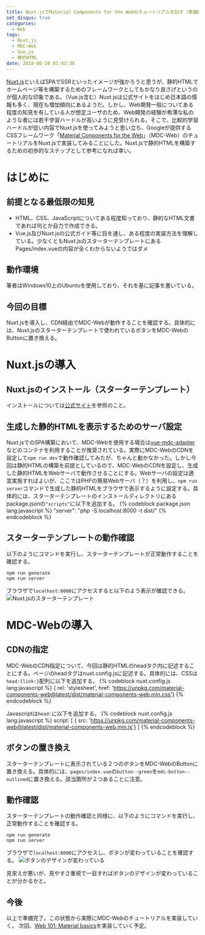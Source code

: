 ```yaml
---
title: Nuxt.jsでMaterial Components for the Webのチュートリアルを試す（準備編）
set_disqus: true
categories:
  - Web
tags:
  - Nuxt.js
  - MDC-Web
  - Vue.js
  - 静的HTML
date: 2018-06-20 01:42:30
---
```

[Nuxt.js](https://ja.nuxtjs.org/)といえばSPAでSSRといったイメージが強かろうと思うが、静的HTMLでホームページ等を構築するためのフレームワークとしてもかなり良さげというのが個人的な印象である。（Vue.js含む）Nuxt.jsは公式サイトをはじめ日本語の情報も多く、現在も増加傾向にあるようだ。しかし、Web開発一般についてある程度の知見を有している人が想定ユーザのため、Web開発の経験が希薄な私のような者には若干学習ハードルが高いように見受けられる。そこで、比較的学習ハードルが低い内容でNuxt.jsを使ってみようと思い立ち、Googleが提供するCSSフレームワーク「[Material Conponents for the Web](https://material.io/develop/web/)」（MDC-Web）のチュートリアルをNuxt.jsで実装してみることにした。Nuxt.jsで静的HTMLを構築するための初歩的なステップとして参考になれば幸い。

# はじめに
## 前提となる最低限の知見
- HTML、CSS、JavaScriptについてある程度知っており、静的なHTML文書であれば何とか自力で作成できる。
- Vue.js及びNuxt.jsの公式ガイド等に目を通し、ある程度の実装方法を理解している。少なくともNuxt.jsのスターターテンプレートにあるPages/index.vueの内容が全くわからないようではダメ

## 動作環境
筆者はWindows10上のUbuntuを使用しており、それを基に記事を書いている。

## 今回の目標
Nuxt.jsを導入し、CDN経由でMDC-Webが動作することを確認する。具体的には、Nuxt.jsのスターターテンプレートで使われているボタンをMDC-WebのButtonに置き換える。

# Nuxt.jsの導入
## Nuxt.jsのインストール（スターターテンプレート）
インストールについては[公式サイト](https://ja.nuxtjs.org/guide/installation#nuxt-js-%E3%82%92%E4%BD%BF%E3%81%A3%E3%81%9F%E3%82%B9%E3%82%BF%E3%83%BC%E3%82%BF%E3%83%BC%E3%83%86%E3%83%B3%E3%83%97%E3%83%AC%E3%83%BC%E3%83%88)を参照のこと。

## 生成した静的HTMLを表示するためのサーバ設定
Nuxt.jsでのSPA構築において、MDC-Webを使用する場合は[vue-mdc-adapter](https://github.com/stasson/vue-mdc-adapter)などのコンテナを利用することが推奨されている。実際にMDC-WebのCDNを設定して`npm run dev`で動作確認してみたが、ちゃんと動かなかった。しかし今回は静的HTMLの構築を前提としているので、MDC-WebのCDNを設定し、生成した静的HTMLをWebサーバで動作させることにする。Webサーバの設定は適宜実施すればよいが、ここではPHPの簡易Webサーバ（？）を利用し、`npm run server`コマンドで生成した静的HTMLをブラウザで表示するように設定する。具体的には、スターターテンプレートのインストールディレクトリにあるpackage.jsonの`"scripts"`に以下を追加する。
{% codeblock package.json lang:javascript %}
"server": "php -S localhost:8000 -t dist/"
{% endcodeblock %}

## スターターテンプレートの動作確認
以下のようにコマンドを実行し、スターターテンプレートが正常動作することを確認する。
```
npm run generate
npm run server
```

ブラウザで`localhost:8000`にアクセスすると以下のよう表示が確認できる。
![Nuxt.jsのスターターテンプレート](/img/nuxt_starter_template.png "Nuxt.jsのスターターテンプレート")

# MDC-Webの導入
## CDNの指定
MDC-WebのCDN指定について、今回は静的HTMLのheadタグ内に記述することにする。ページのheadタグはnuxt.config.jsに記述する。具体的には、CSSは`head:{link:}`配列に以下を追加する。
{% codeblock nuxt.config.js lang:javascript %}
{ rel: 'stylesheet', href: 'https://unpkg.com/material-components-web@latest/dist/material-components-web.min.css'}
{% endcodeblock %}

Javascriptは`head:`に以下を追加する。
{% codeblock nuxt.config.js lang:javascript %}
script: [
  { src: 'https://unpkg.com/material-components-web@latest/dist/material-components-web.min.js'}
]
{% endcodeblock %}

## ボタンの置き換え
スターターテンプレートに表示されている２つのボタンをMDC-WebのButtonに置き換える。具体的には、`pages/index.vue`の`button--green`を`mdc-button--outlined`に置き換える。該当箇所が２つあることに注意。

## 動作確認
スターターテンプレートの動作確認と同様に、以下のようにコマンドを実行し、正常動作することを確認する。
```
npm run generate
npm run server
```

ブラウザで`localhost:8000`にアクセスし、ボタンが変わっていることを確認する。
![ボタンのデザインが変わっている](/img/nuxt_starter_MDCButton.png "ボタンのデザインが変わっている")

見栄えが悪いが、見やすさ重視で一目すればボタンのデザインが変わっていることが分かるかと。

## 今後
以上で準備完了。この状態から実際にMDC-Webのチュートリアルを実装していく。
次回、[Web 101: Material basics](https://codelabs.developers.google.com/codelabs/mdc-101-web)を実装していく予定。
